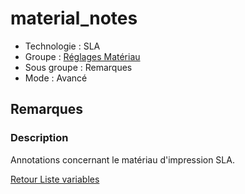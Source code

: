 # material_notes

* Technologie : SLA
* Groupe : [Réglages Matériau](../sla_printer/sla_parameters.md)
* Sous groupe : Remarques
* Mode : Avancé

## Remarques

### Description

Annotations concernant le matériau d'impression SLA.

[Retour Liste variables](variable_list.md)